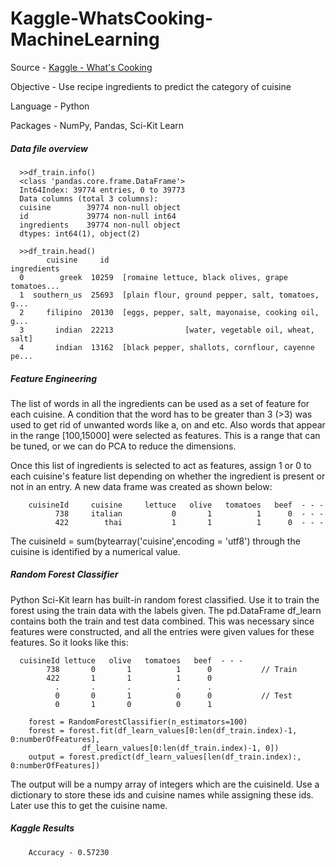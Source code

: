 # Kaggle-WhatsCooking-MachineLearning


  Source - [Kaggle - What's Cooking](https://www.kaggle.com/c/whats-cooking)
  
  Objective - Use recipe ingredients to predict the category of cuisine
  
  Language - Python
  
  Packages - NumPy, Pandas, Sci-Kit Learn
  
##### Data file overview

      >>df_train.info()
      <class 'pandas.core.frame.DataFrame'>
      Int64Index: 39774 entries, 0 to 39773
      Data columns (total 3 columns):
      cuisine        39774 non-null object
      id             39774 non-null int64
      ingredients    39774 non-null object
      dtypes: int64(1), object(2)
      
      >>df_train.head()
            cuisine     id                                        ingredients
      0        greek  10259  [romaine lettuce, black olives, grape tomatoes...
      1  southern_us  25693  [plain flour, ground pepper, salt, tomatoes, g...
      2     filipino  20130  [eggs, pepper, salt, mayonaise, cooking oil, g...
      3       indian  22213                [water, vegetable oil, wheat, salt]
      4       indian  13162  [black pepper, shallots, cornflour, cayenne pe...
      
##### Feature Engineering
The list of words in all the ingredients can be used as a set of feature for each cuisine. A condition that the word has to be greater than 3 (>3) was used to get rid of unwanted words like a, on and etc. Also words that appear in the range [100,15000] were selected as features. This is a range that can be tuned, or we can do PCA to reduce the dimensions.

Once this list of ingredients is selected to act as features, assign 1 or 0 to each cuisine's feature list depending on whether the ingredient is present or not in an entry. A new data frame was created as shown below:

        cuisineId     cuisine     lettuce   olive   tomatoes   beef  - - - 
              738     italian           0       1          1      0  - - -
              422        thai           1       1          1      0  - - -
              
The cuisineId = sum(bytearray('cuisine',encoding = 'utf8') through the cuisine is identified by a numerical value. 

##### Random Forest Classifier

Python Sci-Kit learn has built-in random forest classified. Use it to train the forest using the train data with the labels given. The pd.DataFrame df_learn contains both the train and test data combined. This was necessary since features were constructed, and all the entries were given values for these features. So it looks like this:

      cuisineId lettuce   olive   tomatoes   beef  - - - 
            738       0       1          1      0           // Train
            422       1       1          1      0
              .       .       .          .      .      
              0       0       1          0      0           // Test
              0       1       0          0      1

        forest = RandomForestClassifier(n_estimators=100)
        forest = forest.fit(df_learn_values[0:len(df_train.index)-1, 0:numberOfFeatures],
                    df_learn_values[0:len(df_train.index)-1, 0])
        output = forest.predict(df_learn_values[len(df_train.index):, 0:numberOfFeatures])

The output will be a numpy array of integers which are the cuisineId. Use a dictionary to store these ids and cuisine names while assigning these ids. Later use this to get the cuisine name.

##### Kaggle Results

        Accuracy - 0.57230
